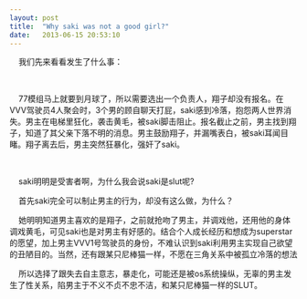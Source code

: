 ```yaml
---
layout: post
title:  "Why saki was not a good girl?"
date:   2013-06-15 20:53:10
---
```

<p>&nbsp;&nbsp;&nbsp;&nbsp;我们先来看看发生了什么事：</p>
<br>
<p>&nbsp;&nbsp;&nbsp;&nbsp;77模组马上就要到月球了，所以需要选出一个负责人，翔子却没有报名。在VVV驾驶员4人聚会时，3个男的顾自聊天打屁，saki感到冷落，抱怨两人世界消失。男主在电梯里狂化，袭击黄毛，被saki脚击阻止。报名截止之前，男主找到翔子，知道了其父亲下落不明的消息。男主鼓励翔子，并漏嘴表白，被saki耳闻目睹。翔子离去后，男主突然狂暴化，强奸了saki。</p>
<br>
<p>&nbsp;&nbsp;&nbsp;&nbsp;saki明明是受害者啊，为什么我会说saki是slut呢?</p>
<p>&nbsp;&nbsp;&nbsp;&nbsp;首先saki完全可以制止男主的行为，却没有这么做，为什么？</p>
<p>&nbsp;&nbsp;&nbsp;&nbsp;她明明知道男主喜欢的是翔子，之前就抢吻了男主，并调戏他，还用他的身体调戏黄毛，可见saki也是对男主有好感的。结合个人成长经历和想成为superstar的愿望，加上男主VVV1号驾驶员的身份，不难认识到saki利用男主实现自己欲望的丑陋目的。当然，还有跟某只尼棒猫一样，不愿在三角关系中被孤立冷落的想法</p>
<p>&nbsp;&nbsp;&nbsp;&nbsp;所以选择了跟失去自主意志，暴走化，可能还是被os系统操纵，无辜的男主发生了性关系，陷男主于不义不贞不忠不洁，和某只尼棒猫一样的SLUT。</p>